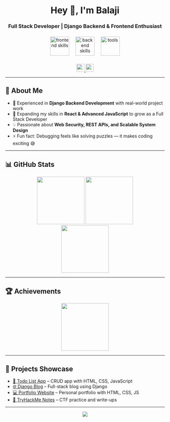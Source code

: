 <h1 align="center">Hey 👋, I'm Balaji</h1>
<h3 align="center">Full Stack Developer | Django Backend & Frontend Enthusiast</h3>

###

<div align="center">
  <!-- Frontend -->
  <img src="https://skillicons.dev/icons?i=html,css,js,react" height="60" alt="frontend skills" />
  <img width="12" />
  <!-- Backend -->
  <img src="https://skillicons.dev/icons?i=python,django,mysql" height="60" alt="backend skills" />
  <img width="12" />
  <!-- Tools -->
  <img src="https://skillicons.dev/icons?i=git,linux" height="60" alt="tools" />
</div>

###

<div align="center">
  <a href="mailto:vinothkumarbalaji150@gmail.com">
    <img src="https://img.shields.io/static/v1?message=Email&logo=gmail&label=&color=D14836&logoColor=white&style=for-the-badge" height="25" />
  </a>
  <a href="https://www.linkedin.com/in/vjbalaji-00283a18a/">
    <img src="https://img.shields.io/static/v1?message=LinkedIn&logo=linkedin&label=&color=0077B5&logoColor=white&style=for-the-badge" height="25" />
  </a>
</div>

---

## 💫 About Me
- 🔭 Experienced in **Django Backend Development** with real-world project work  
- 🌱 Expanding my skills in **React & Advanced JavaScript** to grow as a Full Stack Developer  
- 💡 Passionate about **Web Security, REST APIs, and Scalable System Design**  
- ⚡ Fun fact: Debugging feels like solving puzzles — it makes coding exciting 😅  

---

## 📊 GitHub Stats
<div align="center">
  <img src="https://github-readme-stats.vercel.app/api?username=balajiinfo8&theme=dracula&hide_border=false&include_all_commits=true&count_private=true" height="150" />
  <img src="https://streak-stats.demolab.com?user=balajiinfo8&theme=dracula&hide_border=false&border_radius=5" height="150" />
</div>

<div align="center">
  <img src="https://github-readme-stats.vercel.app/api/top-langs/?username=balajiinfo8&theme=dracula&hide_border=false&include_all_commits=true&count_private=true&layout=compact" height="150" />
</div>

---

## 🏆 Achievements
<div align="center">
  <img src="https://github-profile-trophy.vercel.app/?username=balajiinfo8&theme=dracula&column=3&margin-w=15&margin-h=15" height="150" />
</div>

---

## 🚀 Projects Showcase
- [📝 Todo List App](https://github.com/balajiinfo8/todo-list) – CRUD app with HTML, CSS, JavaScript  
- [🌐 Django Blog](https://github.com/balajiinfo8/blog-app) – Full-stack blog using Django  
- [💻 Portfolio Website](https://github.com/balajiinfo8/portfolio-site) – Personal portfolio with HTML, CSS, JS  
- [🔐 TryHackMe Notes](https://github.com/balajiinfo8/ctf-notes) – CTF practice and write-ups  

---

<p align="center">
  <img src="https://visitcount.itsvg.in/api?id=balajiinfo8&icon=0&color=0" />
</p>
